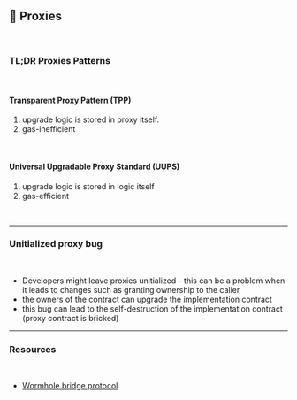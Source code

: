 ## 🐊 Proxies

<br>

### TL;DR Proxies Patterns

<br>

#### Transparent Proxy Pattern (TPP)

1. upgrade logic is stored in proxy itself.
2. gas-inefficient

<br>

#### Universal Upgradable Proxy Standard (UUPS)

1. upgrade logic is stored in logic itself
2. gas-efficient


<br>

---

### Unitialized proxy bug

<br>

* Developers might leave proxies unitialized - this can be a problem when it leads to changes such as granting ownership to the caller
* the owners of the contract can upgrade the implementation contract
* this bug can lead to the self-destruction of the implementation contract (proxy contract is bricked)


---

### Resources

<br>

* [Wormhole bridge protocol](https://github.com/immunefi-team/wormhole-uninitialized)


